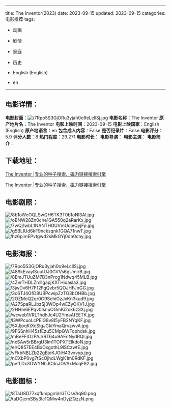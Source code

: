 
---
title: The Inventor(2023)
date: 2023-09-15
updated: 2023-09-15
categories: 电影推荐
tags:
- 动画
- 剧情
- 家庭
- 历史

- English (English)
- en
---


> 

## **电影详情**：

**电影封面**：<img src="https://image.tmdb.org/t/p/w200/7Rpo5S3GjORu3yjah0o9eLcllSj.jpg" alt="/7Rpo5S3GjORu3yjah0o9eLcllSj.jpg" title="/7Rpo5S3GjORu3yjah0o9eLcllSj.jpg">
**电影名称**：The Inventor
**原产地片名**：The Inventor
**电影上映时间**：2023-09-15
**电影上映国家**：English (English)
**原产地语言**：en
**包含成人内容**：False
**是否纪录片**：False
**电影评分**：5.9
**评分人数**：8
**热门程度**：29.271
**电影时长**：
**电影导演**：
**电影主演**：
**电影简介**：

## **下载地址**：
[The Inventor |专业的种子搜索、磁力链接搜索引擎](https://movie.amd794.com:2083/?search=The%20Inventor&ordering=&mode=match_phrase&page_size=10&page=1)

[The Inventor |专业的种子搜索、磁力链接搜索引擎](https://movie.amd794.com:2083/?search=The%20Inventor&ordering=&mode=match_phrase&page_size=10&page=1)
 

## **电影剧照**：
<img src="https://image.tmdb.org/t/p/original/8b1oWeOQLSwQH6TK3T0b1oNl3Al.jpg" alt="/8b1oWeOQLSwQH6TK3T0b1oNl3Al.jpg" title="/8b1oWeOQLSwQH6TK3T0b1oNl3Al.jpg"><img src="https://image.tmdb.org/t/p/original/oBNW28Zn0clre1GA550q2aRarKx.jpg" alt="/oBNW28Zn0clre1GA550q2aRarKx.jpg" title="/oBNW28Zn0clre1GA550q2aRarKx.jpg"><img src="https://image.tmdb.org/t/p/original/7wQj1wbL1NANTHGUVmUdjeQyjFp.jpg" alt="/7wQj1wbL1NANTHGUVmUdjeQyjFp.jpg" title="/7wQj1wbL1NANTHGUVmUdjeQyjFp.jpg"><img src="https://image.tmdb.org/t/p/original/g5BLIUd6kF9ncksqnk1GQA71nwT.jpg" alt="/g5BLIUd6kF9ncksqnk1GQA71nwT.jpg" title="/g5BLIUd6kF9ncksqnk1GQA71nwT.jpg"><img src="https://image.tmdb.org/t/p/original/hz6pimEPvtgwd2sMkGYj0dn0chy.jpg" alt="/hz6pimEPvtgwd2sMkGYj0dn0chy.jpg" title="/hz6pimEPvtgwd2sMkGYj0dn0chy.jpg">

## **电影海报**：
<img src="https://image.tmdb.org/t/p/original/7Rpo5S3GjORu3yjah0o9eLcllSj.jpg" alt="/7Rpo5S3GjORu3yjah0o9eLcllSj.jpg" title="/7Rpo5S3GjORu3yjah0o9eLcllSj.jpg"><img src="https://image.tmdb.org/t/p/original/489kEvaylSuutUJ0GVVs6gUmirB.jpg" alt="/489kEvaylSuutUJ0GVVs6gUmirB.jpg" title="/489kEvaylSuutUJ0GVVs6gUmirB.jpg"><img src="https://image.tmdb.org/t/p/original/8EmJTUuZM7B3nPrcg1Ndwq45MLB.jpg" alt="/8EmJTUuZM7B3nPrcg1Ndwq45MLB.jpg" title="/8EmJTUuZM7B3nPrcg1Ndwq45MLB.jpg"><img src="https://image.tmdb.org/t/p/original/4ZvrTHDLZrd1gapjKXTHioasla3.jpg" alt="/4ZvrTHDLZrd1gapjKXTHioasla3.jpg" title="/4ZvrTHDLZrd1gapjKXTHioasla3.jpg"><img src="https://image.tmdb.org/t/p/original/3jwDv6H7F12FgQvbr5QOJHFJnGG.jpg" alt="/3jwDv6H7F12FgQvbr5QOJHFJnGG.jpg" title="/3jwDv6H7F12FgQvbr5QOJHFJnGG.jpg"><img src="https://image.tmdb.org/t/p/original/3o6TJ4GfD8UBPcwipZzTG3bOHBb.jpg" alt="/3o6TJ4GfD8UBPcwipZzTG3bOHBb.jpg" title="/3o6TJ4GfD8UBPcwipZzTG3bOHBb.jpg"><img src="https://image.tmdb.org/t/p/original/2OZMoQ2qr0G9SehiOzJxKn3kud9.jpg" alt="/2OZMoQ2qr0G9SehiOzJxKn3kud9.jpg" title="/2OZMoQ2qr0G9SehiOzJxKn3kud9.jpg"><img src="https://image.tmdb.org/t/p/original/A27SpaRLJbzSj3WOp4wEZyOKV1J.jpg" alt="/A27SpaRLJbzSj3WOp4wEZyOKV1J.jpg" title="/A27SpaRLJbzSj3WOp4wEZyOKV1J.jpg"><img src="https://image.tmdb.org/t/p/original/2HHm6EPqv0lsnuOGmKi2ok6z3Xj.jpg" alt="/2HHm6EPqv0lsnuOGmKi2ok6z3Xj.jpg" title="/2HHm6EPqv0lsnuOGmKi2ok6z3Xj.jpg"><img src="https://image.tmdb.org/t/p/original/wcweb1VRLThdhJc4U2YmaAfEETK.jpg" alt="/wcweb1VRLThdhJc4U2YmaAfEETK.jpg" title="/wcweb1VRLThdhJc4U2YmaAfEETK.jpg"><img src="https://image.tmdb.org/t/p/original/l3WPcuoLcPEiG8v8I5yFB2NYqKF.jpg" alt="/l3WPcuoLcPEiG8v8I5yFB2NYqKF.jpg" title="/l3WPcuoLcPEiG8v8I5yFB2NYqKF.jpg"><img src="https://image.tmdb.org/t/p/original/5XJjoqKiXcSlgJGkiYmaQrvzwvA.jpg" alt="/5XJjoqKiXcSlgJGkiYmaQrvzwvA.jpg" title="/5XJjoqKiXcSlgJGkiYmaQrvzwvA.jpg"><img src="https://image.tmdb.org/t/p/original/9FSSnhH45sfEzu5CMpQWFqphdsk.jpg" alt="/9FSSnhH45sfEzu5CMpQWFqphdsk.jpg" title="/9FSSnhH45sfEzu5CMpQWFqphdsk.jpg"><img src="https://image.tmdb.org/t/p/original/mBeFFlOzPAJrRT64u9AEnNydRQl.jpg" alt="/mBeFFlOzPAJrRT64u9AEnNydRQl.jpg" title="/mBeFFlOzPAJrRT64u9AEnNydRQl.jpg"><img src="https://image.tmdb.org/t/p/original/nxSAw5rBBrgU3lm1TOPXTElkdoN.jpg" alt="/nxSAw5rBBrgU3lm1TOPXTElkdoN.jpg" title="/nxSAw5rBBrgU3lm1TOPXTElkdoN.jpg"><img src="https://image.tmdb.org/t/p/original/elrQ857EE4BxOxgothL9lSCzwtE.jpg" alt="/elrQ857EE4BxOxgothL9lSCzwtE.jpg" title="/elrQ857EE4BxOxgothL9lSCzwtE.jpg"><img src="https://image.tmdb.org/t/p/original/vFkbNBLZb22gBjoKJOiH43vxvyp.jpg" alt="/vFkbNBLZb22gBjoKJOiH43vxvyp.jpg" title="/vFkbNBLZb22gBjoKJOiH43vxvyp.jpg"><img src="https://image.tmdb.org/t/p/original/nCXbP0vg7tScOjhdLWgK1m0RdKF.jpg" alt="/nCXbP0vg7tScOjhdLWgK1m0RdKF.jpg" title="/nCXbP0vg7tScOjhdLWgK1m0RdKF.jpg"><img src="https://image.tmdb.org/t/p/original/pvfLDx3OWYNhJC3oJOVAxMcqF92.jpg" alt="/pvfLDx3OWYNhJC3oJOVAxMcqF92.jpg" title="/pvfLDx3OWYNhJC3oJOVAxMcqF92.jpg">

## **电影图标**：
<img src="https://image.tmdb.org/t/p/original/8TaU8D77xqfkmpgmVrGTCsVAq90.png" alt="/8TaU8D77xqfkmpgmVrGTCsVAq90.png" title="/8TaU8D77xqfkmpgmVrGTCsVAq90.png"><img src="https://image.tmdb.org/t/p/original/taDGjcmSBy3Ic1QMw4nDyjZQzzN.png" alt="/taDGjcmSBy3Ic1QMw4nDyjZQzzN.png" title="/taDGjcmSBy3Ic1QMw4nDyjZQzzN.png">
